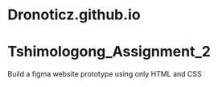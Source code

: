 # Dronoticz.github.io

# Tshimologong_Assignment_2 

Build a figma website prototype using only HTML and CSS
